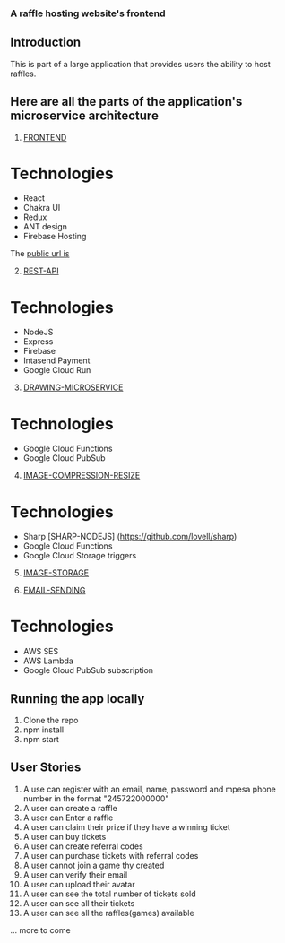 ### A raffle hosting website's frontend

## Introduction

This is part of a large application that provides users the ability to host raffles.

## Here are all the parts of the application's microservice architecture

1. [FRONTEND](https://github.com/k-man-null/effective-invention)
 # Technologies
 - React
 - Chakra UI
 - Redux
 - ANT design
 - Firebase Hosting

 The [public url is](https://tikitiki.me)

2. [REST-API](https://github.com/k-man-null/fluffy-memory)
 # Technologies

 - NodeJS
 - Express
 - Firebase
 - Intasend Payment
 - Google Cloud Run

3. [DRAWING-MICROSERVICE](https://github.com/k-man-null/pick-winning-ticket)

 # Technologies

 - Google Cloud Functions
 - Google Cloud PubSub

4. [IMAGE-COMPRESSION-RESIZE](https://github.com/k-man-null/image-compressor-cloud-function) 

 # Technologies
 - Sharp [SHARP-NODEJS] (https://github.com/lovell/sharp)
 - Google Cloud Functions
 - Google Cloud Storage triggers

5. [IMAGE-STORAGE](https://cloud.google.com/storage?hl=en)

6. [EMAIL-SENDING](https://github.com/k-man-null/mailman-lambda)
 # Technologies
 - AWS SES
 - AWS Lambda
 - Google Cloud PubSub subscription


## Running the app locally

1. Clone the repo
2. npm install
3. npm start


## User Stories


1. A use can register with an email, name, password and mpesa phone number in the format "245722000000"
2. A user can create a raffle
3. A user can Enter a raffle
4. A user can claim their prize if they have a winning ticket
5. A user can buy tickets
6. A user can create referral codes
7. A user can purchase tickets with referral codes
8. A user cannot join a game thy created
9. A user can verify their email
10. A user can upload their avatar
11. A user can see the total number of tickets sold
12. A user can see all their tickets
13. A user can see all the raffles(games) available

... more to come


